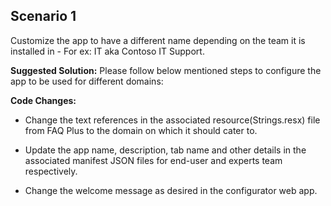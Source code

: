## Scenario 1

Customize the app to have a different name depending on the team it is installed in - For ex: IT aka Contoso IT Support.
 
**Suggested Solution:** Please follow below mentioned steps to configure the app to be used for different domains:

**Code Changes:**

- Change the text references in the associated resource(Strings.resx) file from FAQ Plus to the domain on which it should cater to.

- Update the app name, description, tab name and other details in the associated manifest JSON files for end-user and experts team respectively.

- Change the welcome message as desired in the configurator web app.